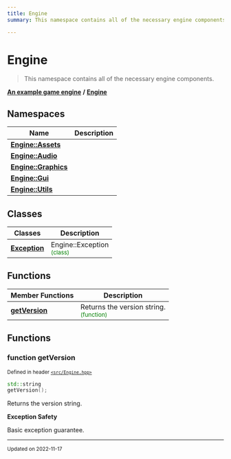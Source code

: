 ```yaml
---
title: Engine
summary: This namespace contains all of the necessary engine components. 

---
```


# Engine

> This namespace contains all of the necessary engine components. 



**[An example game engine](/libraries/group__Engine.md)** **/** 
**[Engine](/namespaces/namespaceEngine.md)**

## Namespaces

| Name           | Description    |
| -------------- | -------------- |
| **[Engine::Assets](/namespaces/namespaceEngine_1_1Assets.md)** |  |
| **[Engine::Audio](/namespaces/namespaceEngine_1_1Audio.md)** |  |
| **[Engine::Graphics](/namespaces/namespaceEngine_1_1Graphics.md)** |  |
| **[Engine::Gui](/namespaces/namespaceEngine_1_1Gui.md)** |  |
| **[Engine::Utils](/namespaces/namespaceEngine_1_1Utils.md)** |  |

## Classes

| Classes        | Description    |
| -------------- | -------------- |
| **[Exception](/classes/classEngine_1_1Exception.md)** | Engine::Exception<br> <sup><span style="color:green">(class)</span></sup> |

## Functions
| Member Functions | Description |
| -------------- | -------------- |
| **[getVersion](/libraries/group__Engine.md#function-getversion)** | Returns the version string. <br> <sup><span style="color:green">(function)</span></sup> |




## Functions

### function getVersion


<sup>Defined in header [`<src/Engine.hpp>`](/files/Engine_8hpp.md#file-engine.hpp)</sup>

```cpp 
std::string
getVersion();
```





Returns the version string. 

















**Exception Safety**

Basic exception guarantee.









-------------------------------

<sub>Updated on 2022-11-17</sub>